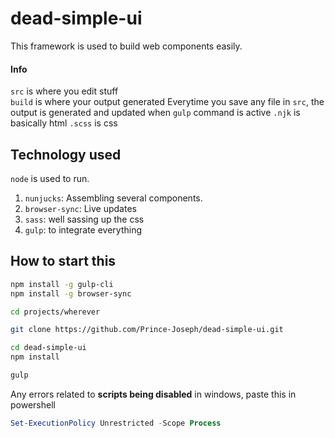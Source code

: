 # dead-simple-ui

This framework is used to build web components easily.

#### Info
`src` is where you edit stuff  
`build` is where your output generated
Everytime you save any file in `src`, the output is generated and updated when `gulp` command is active
`.njk` is basically html
`.scss` is css

## Technology used

`node` is used to run.

1. `nunjucks`: Assembling several components.
2. `browser-sync`: Live updates
3. `sass`: well sassing up the css
4. `gulp`: to integrate everything

## How to start this

```bash
npm install -g gulp-cli
npm install -g browser-sync
```

```bash
cd projects/wherever

git clone https://github.com/Prince-Joseph/dead-simple-ui.git

cd dead-simple-ui
npm install

gulp
```

Any errors related to **scripts being disabled** in windows, paste this in powershell

```powershell
Set-ExecutionPolicy Unrestricted -Scope Process
```
